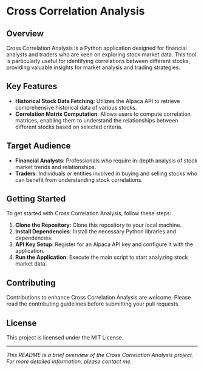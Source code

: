 # Cross Correlation Analysis

## Overview
Cross Correlation Analysis is a Python application designed for financial analysts and traders who are keen on exploring stock market data. This tool is particularly useful for identifying correlations between different stocks, providing valuable insights for market analysis and trading strategies.

## Key Features

- **Historical Stock Data Fetching**: Utilizes the Alpaca API to retrieve comprehensive historical data of various stocks.
- **Correlation Matrix Computation**: Allows users to compute correlation matrices, enabling them to understand the relationships between different stocks based on selected criteria.

## Target Audience

- **Financial Analysts**: Professionals who require in-depth analysis of stock market trends and relationships.
- **Traders**: Individuals or entities involved in buying and selling stocks who can benefit from understanding stock correlations.

## Getting Started

To get started with Cross Correlation Analysis, follow these steps:

1. **Clone the Repository**: Clone this repository to your local machine.
2. **Install Dependencies**: Install the necessary Python libraries and dependencies.
3. **API Key Setup**: Register for an Alpaca API key and configure it with the application.
4. **Run the Application**: Execute the main script to start analyzing stock market data.

## Contributing

Contributions to enhance Cross Correlation Analysis are welcome. Please read the contributing guidelines before submitting your pull requests.

## License

This project is licensed under the MIT License.

---

*This README is a brief overview of the Cross Correlation Analysis project. For more detailed information, please contact me.*
